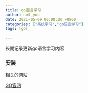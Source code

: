 ```yaml
---
title: go语言学习
author: not_you
date: 2021-05-09 00:00:00 +0800
categories: ["系统学习","go语言学习"]
tags: [go]

---
```


长期记录更新go语言学习内容

### 安装

相关的网站:

[GO官网](https://golang.org/dl/)

